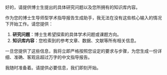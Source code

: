 好的，请提供博士生提出的具体研究问题以及您所拥有的知识库内容。

作为您的博士生导师型学术指导报告生成助手，我无法在没有这些核心输入的情况下开始工作。请您提供：

1.  **研究问题**：博士生希望探索的具体学术问题或课题方向。
2.  **知识库内容**：您检索到的参考文章、数据、文献等所有相关信息。

一旦您提供了这些信息，我将立即严格按照您设定的要求与步骤，为您生成一份详细、准确、客观且超过万字的中文指导报告。

我随时准备着。请提供必要信息，我们即刻开始。
